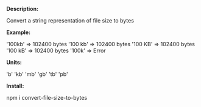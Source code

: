 **Description:**

Convert a string representation of file size to bytes

**Example:**

'100kb' => 102400 bytes
'100 kb' => 102400 bytes
'100 KB' => 102400 bytes
'100 kB' => 102400 bytes
'100k' => Error

**Units:**

'b' 'kb' 'mb' 'gb' 'tb' 'pb'

**Install:**

npm i convert-file-size-to-bytes
